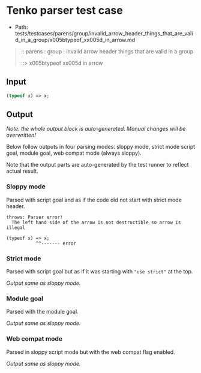 # Tenko parser test case

- Path: tests/testcases/parens/group/invalid_arrow_header_things_that_are_valid_in_a_group/x005btypeof_xx005d_in_arrow.md

> :: parens : group : invalid arrow header things that are valid in a group
>
> ::> x005btypeof xx005d in arrow

## Input


`````js
(typeof x) => x;
`````

## Output

_Note: the whole output block is auto-generated. Manual changes will be overwritten!_

Below follow outputs in four parsing modes: sloppy mode, strict mode script goal, module goal, web compat mode (always sloppy).

Note that the output parts are auto-generated by the test runner to reflect actual result.

### Sloppy mode

Parsed with script goal and as if the code did not start with strict mode header.

`````
throws: Parser error!
  The left hand side of the arrow is not destructible so arrow is illegal

(typeof x) => x;
           ^^------- error
`````

### Strict mode

Parsed with script goal but as if it was starting with `"use strict"` at the top.

_Output same as sloppy mode._

### Module goal

Parsed with the module goal.

_Output same as sloppy mode._

### Web compat mode

Parsed in sloppy script mode but with the web compat flag enabled.

_Output same as sloppy mode._
